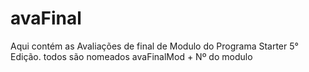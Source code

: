 # avaFinal
Aqui contém as Avaliações de final de Modulo do Programa Starter 5° Edição.
todos são nomeados avaFinalMod + Nº do modulo
